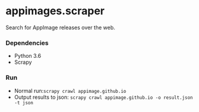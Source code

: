 # appimages.scraper
Search for AppImage releases over the web.

### Dependencies
* Python 3.6
* Scrapy

### Run
* Normal run:`scrapy crawl appimage.github.io`
* Output results to json:
`scrapy crawl appimage.github.io -o result.json -t json`


